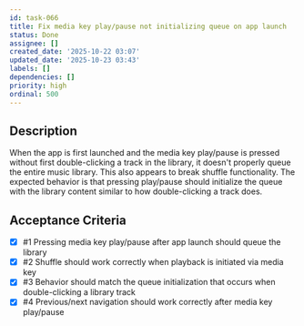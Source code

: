 ```yaml
---
id: task-066
title: Fix media key play/pause not initializing queue on app launch
status: Done
assignee: []
created_date: '2025-10-22 03:07'
updated_date: '2025-10-23 03:43'
labels: []
dependencies: []
priority: high
ordinal: 500
---
```


## Description

When the app is first launched and the media key play/pause is pressed without first double-clicking a track in the library, it doesn't properly queue the entire music library. This also appears to break shuffle functionality. The expected behavior is that pressing play/pause should initialize the queue with the library content similar to how double-clicking a track does.

## Acceptance Criteria
<!-- AC:BEGIN -->
- [x] #1 Pressing media key play/pause after app launch should queue the library
- [x] #2 Shuffle should work correctly when playback is initiated via media key
- [x] #3 Behavior should match the queue initialization that occurs when double-clicking a library track
- [x] #4 Previous/next navigation should work correctly after media key play/pause
<!-- AC:END -->
